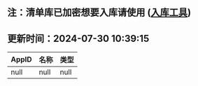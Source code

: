 ## 注：清单库已加密想要入库请使用 ([入库工具](https://github.com/BlankTMing/ManifestAutoUpdate/releases))

## 更新时间：2024-07-30 10:39:15
| AppID | 名称 | 类型  |
| :-------------------- | :----------------------------- | :----------- |
| null | null| null |
